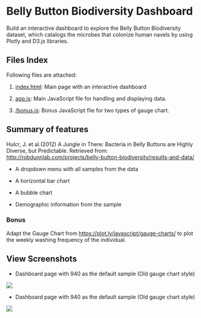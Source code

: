 # Belly Button Biodiversity Dashboard
Build an interactive dashboard to explore the Belly Button Biodiversity dataset, which catalogs the microbes that colonize human navels by using Plotly and D3.js libraries.

## Files Index

Following files are attached:

1. <a href="https://github.com/kk-deng/Plotly-Challenge/blob/main/Plotly-Dashboard/index.html">index.html</a>: Main page with an interactive dashboard

2. <a href="https://github.com/kk-deng/Plotly-Challenge/blob/main/Plotly-Dashboard/static/js/app.js">app.js</a>: Main JavaScript file for handling and displaying data. 

3. <a href="https://github.com/kk-deng/Plotly-Challenge/blob/main/Plotly-Dashboard/static/js/bonus.js">/bonus.js</a>: Bonus JavaScript file for two types of gauge chart. 

## Summary of features

Hulcr, J. et al.(2012) A Jungle in There: Bacteria in Belly Buttons are Highly Diverse, but Predictable. Retrieved from: http://robdunnlab.com/projects/belly-button-biodiversity/results-and-data/

* A dropdown menu with all samples from the data

* A horizontal bar chart

* A bubble chart

* Demographic information from the sample

### Bonus

Adapt the Gauge Chart from https://plot.ly/javascript/gauge-charts/ to plot the weekly washing frequency of the individual.



## View Screenshots
* Dashboard page with 940 as the default sample (Old gauge chart style)

<img src="https://github.com/kk-deng/Plotly-Challenge/blob/main/Screenshots/dashboard.png">

* Dashboard page with 940 as the default sample (Old gauge chart style)

<img src="https://github.com/kk-deng/Plotly-Challenge/blob/main/Screenshots/dashboard_new_style.png">
